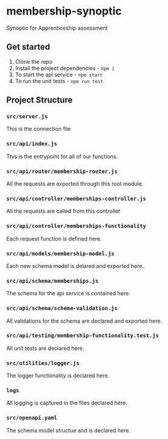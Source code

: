 # membership-synoptic
Synoptic for Apprenticeship assessment
## Get started
1. Clone the repo
1. Install the project dependencies - ``npm i``
1. To start the api service  - ``npm start``
1. To run the unit tests -  ``npm run test``

## Project Structure
### `src/server.js`
This is the connection file

### `src/api/index.js`
This is the entrypoint for all of our functions.

### `src/api/router/membership-router.js`
All the requests are exported through this root module.

### `src/api/controller/memberships-controller.js`
All the requests are called from this controller

### `src/api/controller/memberships-functionality`
Each request function is defined here.

### `src/api/models/membership-model.js`
Each new schema model is delared and exported here.

### `src/api/schema/memberships.js`
The schema for the api service is contained here.

### `src/api/schema/schema-validation.js`
All validations for the schema are declared and exported here.

### `src/api/testing/membership-functionality.test.js`
All unit tests are declared here.

### `src/utilities/logger.js`
The logger functionality is declared here.

### `logs`
All logging is captured in the files declared here.

### `src/openapi.yaml`
The schema model structue and is declared here.
